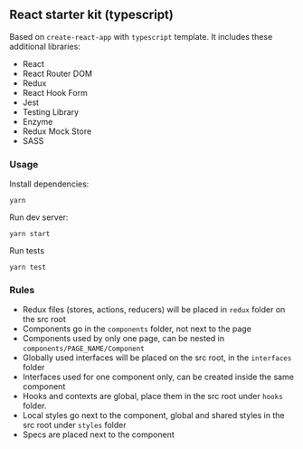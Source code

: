 ## React starter kit (typescript)

Based on `create-react-app` with `typescript` template. It includes these
additional libraries:

- React
- React Router DOM
- Redux
- React Hook Form
- Jest
- Testing Library
- Enzyme
- Redux Mock Store
- SASS

### Usage

Install dependencies: 

```
yarn
```

Run dev server:

```
yarn start
```

Run tests

```
yarn test
```

### Rules

- Redux files (stores, actions, reducers) will be placed in `redux` folder on the src root
- Components go in the `components` folder, not next to the page
- Components used by only one page, can be nested in `components/PAGE_NAME/Component`
- Globally used interfaces will be placed on the src root, in the `interfaces` folder
- Interfaces used for one component only, can be created inside the same component
- Hooks and contexts are global, place them in the src root under `hooks` folder.
- Local styles go next to the component, global and shared styles in the src root under `styles` folder
- Specs are placed next to the component
